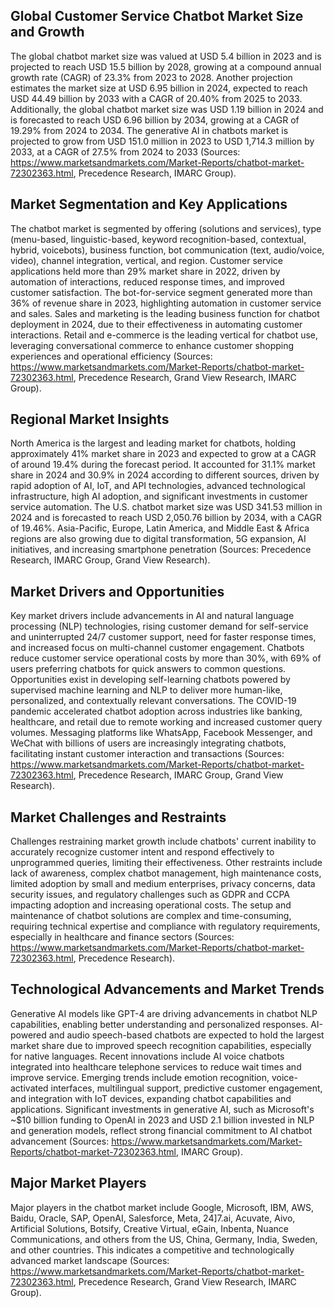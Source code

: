 ## Global Customer Service Chatbot Market Size and Growth
The global chatbot market size was valued at USD 5.4 billion in 2023 and is projected to reach USD 15.5 billion by 2028, growing at a compound annual growth rate (CAGR) of 23.3% from 2023 to 2028. Another projection estimates the market size at USD 6.95 billion in 2024, expected to reach USD 44.49 billion by 2033 with a CAGR of 20.40% from 2025 to 2033. Additionally, the global chatbot market size was USD 1.19 billion in 2024 and is forecasted to reach USD 6.96 billion by 2034, growing at a CAGR of 19.29% from 2024 to 2034. The generative AI in chatbots market is projected to grow from USD 151.0 million in 2023 to USD 1,714.3 million by 2033, at a CAGR of 27.5% from 2024 to 2033 (Sources: https://www.marketsandmarkets.com/Market-Reports/chatbot-market-72302363.html, Precedence Research, IMARC Group).

## Market Segmentation and Key Applications
The chatbot market is segmented by offering (solutions and services), type (menu-based, linguistic-based, keyword recognition-based, contextual, hybrid, voicebots), business function, bot communication (text, audio/voice, video), channel integration, vertical, and region. Customer service applications held more than 29% market share in 2022, driven by automation of interactions, reduced response times, and improved customer satisfaction. The bot-for-service segment generated more than 36% of revenue share in 2023, highlighting automation in customer service and sales. Sales and marketing is the leading business function for chatbot deployment in 2024, due to their effectiveness in automating customer interactions. Retail and e-commerce is the leading vertical for chatbot use, leveraging conversational commerce to enhance customer shopping experiences and operational efficiency (Sources: https://www.marketsandmarkets.com/Market-Reports/chatbot-market-72302363.html, Precedence Research, Grand View Research, IMARC Group).

## Regional Market Insights
North America is the largest and leading market for chatbots, holding approximately 41% market share in 2023 and expected to grow at a CAGR of around 19.4% during the forecast period. It accounted for 31.1% market share in 2024 and 30.9% in 2024 according to different sources, driven by rapid adoption of AI, IoT, and API technologies, advanced technological infrastructure, high AI adoption, and significant investments in customer service automation. The U.S. chatbot market size was USD 341.53 million in 2024 and is forecasted to reach USD 2,050.76 billion by 2034, with a CAGR of 19.46%. Asia-Pacific, Europe, Latin America, and Middle East & Africa regions are also growing due to digital transformation, 5G expansion, AI initiatives, and increasing smartphone penetration (Sources: Precedence Research, IMARC Group, Grand View Research).

## Market Drivers and Opportunities
Key market drivers include advancements in AI and natural language processing (NLP) technologies, rising customer demand for self-service and uninterrupted 24/7 customer support, need for faster response times, and increased focus on multi-channel customer engagement. Chatbots reduce customer service operational costs by more than 30%, with 69% of users preferring chatbots for quick answers to common questions. Opportunities exist in developing self-learning chatbots powered by supervised machine learning and NLP to deliver more human-like, personalized, and contextually relevant conversations. The COVID-19 pandemic accelerated chatbot adoption across industries like banking, healthcare, and retail due to remote working and increased customer query volumes. Messaging platforms like WhatsApp, Facebook Messenger, and WeChat with billions of users are increasingly integrating chatbots, facilitating instant customer interaction and transactions (Sources: https://www.marketsandmarkets.com/Market-Reports/chatbot-market-72302363.html, Precedence Research, IMARC Group, Grand View Research).

## Market Challenges and Restraints
Challenges restraining market growth include chatbots' current inability to accurately recognize customer intent and respond effectively to unprogrammed queries, limiting their effectiveness. Other restraints include lack of awareness, complex chatbot management, high maintenance costs, limited adoption by small and medium enterprises, privacy concerns, data security issues, and regulatory challenges such as GDPR and CCPA impacting adoption and increasing operational costs. The setup and maintenance of chatbot solutions are complex and time-consuming, requiring technical expertise and compliance with regulatory requirements, especially in healthcare and finance sectors (Sources: https://www.marketsandmarkets.com/Market-Reports/chatbot-market-72302363.html, Precedence Research).

## Technological Advancements and Market Trends
Generative AI models like GPT-4 are driving advancements in chatbot NLP capabilities, enabling better understanding and personalized responses. AI-powered and audio speech-based chatbots are expected to hold the largest market share due to improved speech recognition capabilities, especially for native languages. Recent innovations include AI voice chatbots integrated into healthcare telephone services to reduce wait times and improve service. Emerging trends include emotion recognition, voice-activated interfaces, multilingual support, predictive customer engagement, and integration with IoT devices, expanding chatbot capabilities and applications. Significant investments in generative AI, such as Microsoft's ~$10 billion funding to OpenAI in 2023 and USD 2.1 billion invested in NLP and generation models, reflect strong financial commitment to AI chatbot advancement (Sources: https://www.marketsandmarkets.com/Market-Reports/chatbot-market-72302363.html, IMARC Group).

## Major Market Players
Major players in the chatbot market include Google, Microsoft, IBM, AWS, Baidu, Oracle, SAP, OpenAI, Salesforce, Meta, 24]7.ai, Acuvate, Aivo, Artificial Solutions, Botsify, Creative Virtual, eGain, Inbenta, Nuance Communications, and others from the US, China, Germany, India, Sweden, and other countries. This indicates a competitive and technologically advanced market landscape (Sources: https://www.marketsandmarkets.com/Market-Reports/chatbot-market-72302363.html, Precedence Research, Grand View Research, IMARC Group).